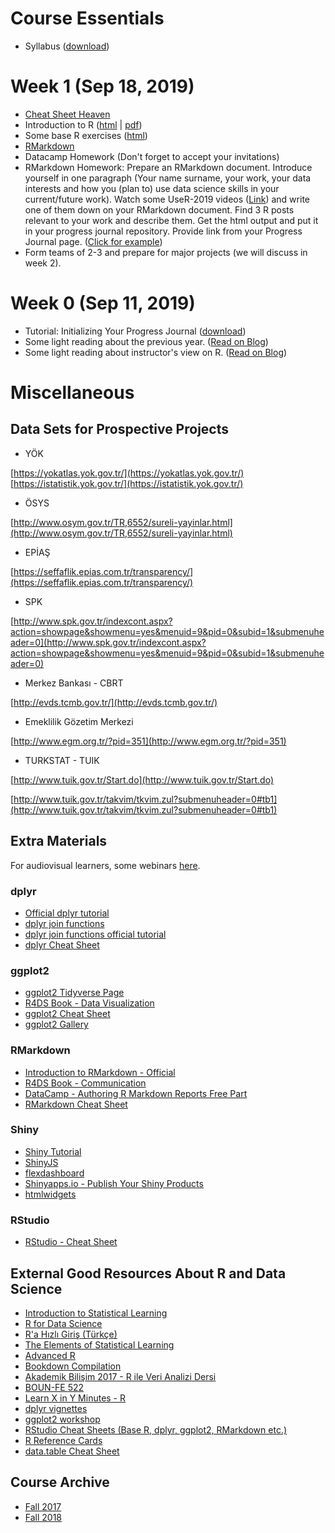 # Course Essentials

+ Syllabus ([download](files/bda_503_syllabus_fall_2019.pdf))
<!-- + [Progress Journals](pj19list.html) -->

<!-- # Week 7 (Dec 26, 2018)

+ Presentations!

# Week 6 (Dec 12, 2018)

+ Guest lecture by [Uğur Kemal Solak](https://www.linkedin.com/in/ugur-kemal-solak-b33a331a/) from Accenture Turkey.
+ Machine Learning Part II ([html](archive/fall17/files/intro_to_ml_2.html) \| [pdf](archive/fall17/files/intro_to_ml_2.pdf))
+ Machine Learning Parts Exercises (ps. not assignments)
  + Exercise 1: Esoph and Youth Survey ([html](archive/fall17/files/assignment_youth_survey.html) \| [pdf](archive/fall17/files/assignment_youth_survey.pdf))
  + Exercise 2: Spam Data ([html](archive/fall17/files/assignment_spam_data.html) \| [pdf](archive/fall17/files/assignment_spam_data.pdf))
  + Exercise 3: Diamonds Data ([html](archive/fall17/files/assignment_diamonds_data.html) \| [pdf](archive/fall17/files/assignment_diamonds_data.pdf))


# Week 5 (Nov 28, 2018)

+ Guest lecture by [Mustafa Onan, CFA](https://www.linkedin.com/in/onanmustafa/) from Sabancı Holding.
+ Machine Learning Part I ([html](archive/fall17/files/intro_to_ml.html) \| [pdf](archive/fall17/files/intro_to_ml.pdf))
+ Bonus: Introduction to Cloud Computing. Make sure you get the [GitHub Student Developer Pack](https://education.github.com/pack). Participation is completely voluntary.
  + Create an account in [Digital Ocean](https://www.digitalocean.com/)
  + Check this [old tutorial](http://berkorbay.me/documents/R_on_cloud.html)
  + Magic command: `docker run -e USER=rstudio -e PASSWORD=rstudio2 -d -p 8787:8787 rocker/tidyverse`
+ Project Guidelines [html](files/project_guidelines.html) \| [pdf](files/project_guidelines.pdf)

# Week 4 (Nov 14, 2018)

+ (Nov 20, 2018) All ODD car sales data can be found in [here](files/car_data_aggregate.rds). Deadline extended to Nov 25.
+ Guest lecture by [Mehmet Memecan](https://www.linkedin.com/in/mehmet-memecan-1187784b/), Co-Founder and CEO of Tarfin, an fintech company specialized in agricultural inputs financing.
+ This week we are going to learn about `shiny` and `reticulate` packages. Remember reticulate requires Python installed. Make sure these packages are working on your computers.
  + Package installations [link](https://gist.github.com/berkorbay/5793188b7ebfe013ce64703179f9aa01)
  + `shiny` to create interactive dashboards on web browsers ([official tutorial](https://shiny.rstudio.com/tutorial/)). Also see the Shiny Cheatsheet.
  + `reticulate` to seamlessly integrate python scripts ([official tutorial](https://rstudio.github.io/reticulate/articles/calling_python.html))

# Week 3 (Oct 31, 2018)

+ Guest lecture by [Hayrettin Konuk](https://www.linkedin.com/in/hayrettinkonuk/) from Borsa Istanbul Takasbank ([file](files/CCP_Analytics 31102018.pptx))
+ ggplot2 ([html](files/ggplot2_lecture.html) \| [pdf](files/ggplot2_lecture.pdf))
+ Lubridate ([Link](https://lubridate.tidyverse.org/))
+ EGM Example ([data](files/egm_example_data.xlsx)) ([source](http://web2.egm.org.tr/webegm2/chart/besgosterge/wg_sirketview_tablolu.asp?raportip=10))
+ ODD Assignment Example Rmd file ([click](files/odd_example.Rmd))


## ODD Assignment Part 2

+ Submit a merge request to [this file](https://github.com/MEF-BDA503/mef-bda503.github.io/blob/master/files/car_data_merge.R) with the code piece to add your rds file to the main file. Replicate the example with your working code.
+ Perform a brief but striking exploratory analysis with the full car sales data. Your main analysis should include only a single angle and a single plot. You can perform more analyses after the first analysis.

## Group Projects Initialization

+ Email the instructor with your intentions for a project (Proposal Phase). Your intentions should include the topic, a description of the data and tentatively planned (3 to 5 items) work.
+ You may ask the instructor about creative project ideas.
+ Create group progress journal (gpj18) with the link provided by the instructor.
+ All members of the group should join to the repository. Remember your group should consist of either 4 or 5 people.
+ On your gpj page write the name of the group, group member name surnames, brief description of your intended project and data.
+ Perform an initial exploratory analysis on the data and post the outcome html on your gpj.
+ Email the instructor the link of your gpj18 webpage.

# Week 2 (Oct 17, 2018)

+ Some base R exercises (Solutions!) ([html](https://r338.github.io/ab-2017/dokumanlar/dokuman_temel_alistirma_cozumler.html))
+ Tidyverse Introduction: dplyr ([html](https://mef-bda503.github.io/archive/fall17/files/tidyverse_recap_p1.html) \|[pdf](https://mef-bda503.github.io/archive/fall17/files/tidyverse_recap_p1.pdf))
+ dplyr join operations [1](http://stat545.com/bit001_dplyr-cheatsheet.html), [2](https://dplyr.tidyverse.org/reference/join.html)
+ Bonus Material (Program coordinator's recommendation): [EdX - The Analytics Edge](https://courses.edx.org/courses/course-v1:MITx+15.071x+3T2018/course/)

##  ODD Assignment

+ ODD Assignment Example ([html](files/odd_example.html))

This is a very easy one. The homework is about standardizing and merging data. I did most of the work in the example on course webpage. I expect something very similar. Here are the steps. Please try to do it as quick as possible and cooperate with your classmates if you are having any trouble.

+ Go to the Google Drive Excel sheet that I sent the invites to you.
+ Choose a month (preferably most recent that is not taken) and write your name and email on it.
+ Go to ODD site and download the data. Rename and add it to your github repository.
+ Follow the example and write the RMarkdown document that will download the raw excel from your repository, manipulate it in the desired format (check the example) and save it in an RDS file.
+ Add some analysis to the RMarkdown document using your dplyr skills.
-->

# Week 1 (Sep 18, 2019)

+ [Cheat Sheet Heaven](https://www.rstudio.com/resources/cheatsheets/)
+ Introduction to R ([html](archive/fall17/files/01_R_Basics.html) \| [pdf](archive/fall17/files/01_R_Basics.pdf))
+ Some base R exercises ([html](https://r338.github.io/ab-2017/dokumanlar/dokuman_temel_alistirma.html))
+ [RMarkdown](https://rmarkdown.rstudio.com/)
+ Datacamp Homework (Don't forget to accept your invitations)
+ RMarkdown Homework: Prepare an RMarkdown document. Introduce yourself in one paragraph (Your name surname, your work, your data interests and how you (plan to) use data science skills in your current/future work). Watch some UseR-2019 videos ([Link](https://www.youtube.com/channel/UC_R5smHVXRYGhZYDJsnXTwg/videos)) and write one of them down on your RMarkdown document. Find 3 R posts relevant to your work and describe them. Get the html output and put it in your progress journal repository. Provide link from your Progress Journal page. ([Click for example](https://boun-etm58d.github.io/pj-SezginYildiz/Assignment1.html))
+ Form teams of 2-3 and prepare for major projects (we will discuss in week 2).


# Week 0 (Sep 11, 2019)

+ Tutorial: Initializing Your Progress Journal ([download](files/initial_bonus_tutorial.pdf))
+ Some light reading about the previous year. ([Read on Blog](https://medium.com/@berk.orbay/how-to-teach-an-awesome-data-analysis-course-922f5e5651c0))
+ Some light reading about instructor's view on R. ([Read on Blog](https://medium.com/yes-r-can/why-r-stats-is-the-best-2c09d77de25b))

# Miscellaneous

## Data Sets for Prospective Projects

+ YÖK

[https://yokatlas.yok.gov.tr/](https://yokatlas.yok.gov.tr/)
[https://istatistik.yok.gov.tr/](https://istatistik.yok.gov.tr/)

+ ÖSYS

[http://www.osym.gov.tr/TR,6552/sureli-yayinlar.html](http://www.osym.gov.tr/TR,6552/sureli-yayinlar.html)

+ EPİAŞ

[https://seffaflik.epias.com.tr/transparency/](https://seffaflik.epias.com.tr/transparency/)

+ SPK

[http://www.spk.gov.tr/indexcont.aspx?action=showpage&showmenu=yes&menuid=9&pid=0&subid=1&submenuheader=0](http://www.spk.gov.tr/indexcont.aspx?action=showpage&showmenu=yes&menuid=9&pid=0&subid=1&submenuheader=0)

+ Merkez Bankası - CBRT

[http://evds.tcmb.gov.tr/](http://evds.tcmb.gov.tr/)

+ Emeklilik Gözetim Merkezi

[http://www.egm.org.tr/?pid=351](http://www.egm.org.tr/?pid=351)

+ TURKSTAT - TUIK

[http://www.tuik.gov.tr/Start.do](http://www.tuik.gov.tr/Start.do)

[http://www.tuik.gov.tr/takvim/tkvim.zul?submenuheader=0#tb1](http://www.tuik.gov.tr/takvim/tkvim.zul?submenuheader=0#tb1)


## Extra Materials

For audiovisual learners, some webinars [here](https://www.rstudio.com/resources/webinars/).

### dplyr

+ [Official dplyr tutorial](https://cran.r-project.org/web/packages/dplyr/vignettes/dplyr.html)
+ [dplyr join functions](http://stat545.com/bit001_dplyr-cheatsheet.html)
+ [dplyr join functions official tutorial](https://cran.r-project.org/web/packages/dplyr/vignettes/two-table.html)
+ [dplyr Cheat Sheet](https://github.com/rstudio/cheatsheets/raw/master/data-transformation.pdf)

### ggplot2

+ [ggplot2 Tidyverse Page](http://ggplot2.tidyverse.org/)
+ [R4DS Book - Data Visualization](http://r4ds.had.co.nz/data-visualisation.html)
+ [ggplot2 Cheat Sheet](https://github.com/rstudio/cheatsheets/raw/master/data-visualization-2.1.pdf)
+ [ggplot2 Gallery](http://www.r-graph-gallery.com/portfolio/ggplot2-package/)

### RMarkdown

+ [Introduction to RMarkdown - Official](http://rmarkdown.rstudio.com/lesson-1.html)
+ [R4DS Book - Communication](http://r4ds.had.co.nz/communicate-intro.html)
+ [DataCamp - Authoring R Markdown Reports Free Part](https://www.datacamp.com/courses/reporting-with-r-markdown)
+ [RMarkdown Cheat Sheet](https://www.rstudio.com/wp-content/uploads/2015/03/rmarkdown-reference-guide.png)

### Shiny

+ [Shiny Tutorial](https://shiny.rstudio.com/tutorial/)
+ [ShinyJS](https://deanattali.com/shinyjs/)
+ [flexdashboard](http://rmarkdown.rstudio.com/flexdashboard/)
+ [Shinyapps.io - Publish Your Shiny Products](http://shinyapps.io/)
+ [htmlwidgets](http://www.htmlwidgets.org/)

### RStudio

+ [RStudio - Cheat Sheet](https://github.com/rstudio/cheatsheets/raw/master/rstudio-ide.pdf)

## External Good Resources About R and Data Science

+ [Introduction to Statistical Learning](http://www-bcf.usc.edu/~gareth/ISL/book.html)
+ [R for Data Science](http://r4ds.had.co.nz/)
+ [R'a Hızlı Giriş (Türkçe)](https://r338.github.io/ab-2017/dokumanlar/RHizliGiris.pdf)
+ [The Elements of Statistical Learning](https://web.stanford.edu/~hastie/ElemStatLearn/)
+ [Advanced R](http://adv-r.had.co.nz/)
+ [Bookdown Compilation](https://bookdown.org/)
+ [Akademik Bilişim 2017 - R ile Veri Analizi Dersi](https://r338.github.io/ab-2017/)
+ [BOUN-FE 522](https://github.com/berkorbay/fe522)
+ [Learn X in Y Minutes - R](https://learnxinyminutes.com/docs/r/)
+ [dplyr vignettes](https://cran.r-project.org/web/packages/dplyr/vignettes/dplyr.html)
+ [ggplot2 workshop](http://tutorials.iq.harvard.edu/R/Rgraphics/Rgraphics.html)
+ [RStudio Cheat Sheets (Base R, dplyr, ggplot2, RMarkdown etc.)](https://www.rstudio.com/resources/cheatsheets/)
+ [R Reference Cards](https://cran.r-project.org/doc/contrib/Short-refcard.pdf)
+ [data.table Cheat Sheet](https://s3.amazonaws.com/assets.datacamp.com/blog_assets/datatable_Cheat_Sheet_R.pdf)

## Course Archive

+ [Fall 2017](https://mef-bda503.github.io/archive/fall17/)
+ [Fall 2018](https://mef-bda503.github.io/archive/fall18/)
